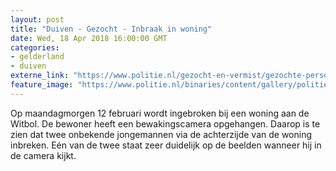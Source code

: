 ```yaml
---
layout: post
title: "Duiven - Gezocht - Inbraak in woning"
date: Wed, 18 Apr 2018 16:00:00 GMT
categories: 
- gelderland 
- duiven 
externe_link: "https://www.politie.nl/gezocht-en-vermist/gezochte-personen/2018/april/02-oon/gld/inbraak-in-woning.html"
feature_image: "https://www.politie.nl/binaries/content/gallery/politie/gezocht/verdachten/2018/april/02-on/2018024724-1.jpg"
---
```


Op maandagmorgen 12 februari wordt ingebroken bij een woning aan de Witbol. De bewoner heeft een bewakingscamera opgehangen. Daarop is te zien dat twee onbekende jongemannen via de achterzijde van de woning inbreken. Eén van de twee staat zeer duidelijk op de beelden wanneer hij in de camera kijkt.
